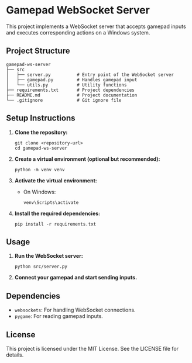 # Gamepad WebSocket Server

This project implements a WebSocket server that accepts gamepad inputs and executes corresponding actions on a Windows system.

## Project Structure

```
gamepad-ws-server
├── src
│   ├── server.py          # Entry point of the WebSocket server
│   ├── gamepad.py         # Handles gamepad input
│   └── utils.py           # Utility functions
├── requirements.txt       # Project dependencies
├── README.md              # Project documentation
└── .gitignore             # Git ignore file
```

## Setup Instructions

1. **Clone the repository:**
   ```
   git clone <repository-url>
   cd gamepad-ws-server
   ```

2. **Create a virtual environment (optional but recommended):**
   ```
   python -m venv venv
   ```

3. **Activate the virtual environment:**
   - On Windows:
     ```
     venv\Scripts\activate
     ```

4. **Install the required dependencies:**
   ```
   pip install -r requirements.txt
   ```

## Usage

1. **Run the WebSocket server:**
   ```
   python src/server.py
   ```

2. **Connect your gamepad and start sending inputs.**

## Dependencies

- `websockets`: For handling WebSocket connections.
- `pygame`: For reading gamepad inputs.

## License

This project is licensed under the MIT License. See the LICENSE file for details.